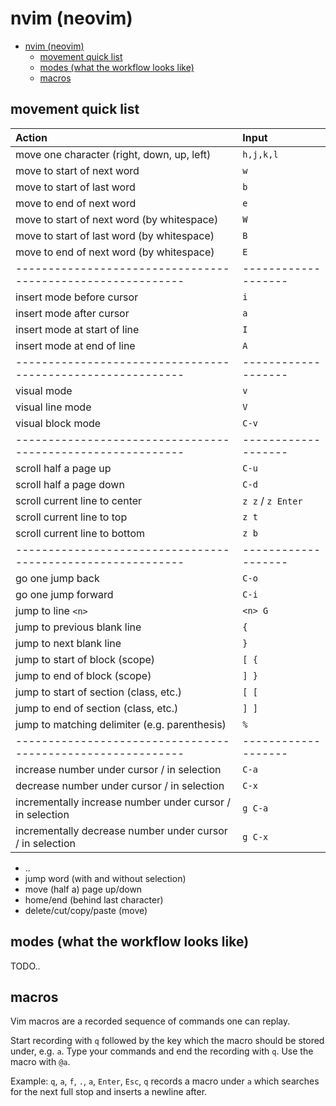 # nvim (neovim)

<!--toc:start-->
- [nvim (neovim)](#nvim-neovim)
  - [movement quick list](#movement-quick-list)
  - [modes (what the workflow looks like)](#modes-what-the-workflow-looks-like)
  - [macros](#macros)
<!--toc:end-->


## movement quick list

| **Action**                                                | **Input**         |
| :-------------------------------------------------------- | :---------------- |
| move one character (right, down, up, left)                | `h,j,k,l`         |
| move to start of next word                                | `w`               |
| move to start of last word                                | `b`               |
| move to end of next word                                  | `e`               |
| move to start of next word (by whitespace)                | `W`               |
| move to start of last word (by whitespace)                | `B`               |
| move to end of next word (by whitespace)                  | `E`               |
|-----------------------------------------------------------|-------------------|
| insert mode before cursor                                 | `i`               |
| insert mode after cursor                                  | `a`               |
| insert mode at start of line                              | `I`               |
| insert mode at end of line                                | `A`               |
|-----------------------------------------------------------|-------------------|
| visual mode                                               | `v`               |
| visual line mode                                          | `V`               |
| visual block mode                                         | `C-v`             |
|-----------------------------------------------------------|-------------------|
| scroll half a page up                                     | `C-u`             |
| scroll half a page down                                   | `C-d`             |
| scroll current line to center                             | `z z` / `z Enter` |
| scroll current line to top                                | `z t`             |
| scroll current line to bottom                             | `z b`             |
|-----------------------------------------------------------|-------------------|
| go one jump back                                          | `C-o`             |
| go one jump forward                                       | `C-i`             |
| jump to line `<n>`                                        | `<n> G`           |
| jump to previous blank line                               | `{`               |
| jump to next blank line                                   | `}`               |
| jump to start of block (scope)                            | `[ {`             |
| jump to end of block (scope)                              | `] }`             |
| jump to start of section (class, etc.)                    | `[ [`             |
| jump to end of section (class, etc.)                      | `] ]`             |
| jump to matching delimiter (e.g. parenthesis)             | `%`               |
|-----------------------------------------------------------|-------------------|
| increase number under cursor / in selection               | `C-a`             |
| decrease number under cursor / in selection               | `C-x`             |
| incrementally increase number under cursor / in selection | `g C-a`           |
| incrementally decrease number under cursor / in selection | `g C-x`           |

- ..
- jump word (with and without selection)
- move (half a) page up/down
- home/end (behind last character)
- delete/cut/copy/paste (move)


## modes (what the workflow looks like)

TODO..


## macros

Vim macros are a recorded sequence of commands one can replay.

Start recording with `q` followed by the key which the macro should be stored under, e.g. `a`.
Type your commands and end the recording with `q`.
Use the macro with `@a`.

Example: `q`, `a`, `f`, `.`, `a`, `Enter`, `Esc`, `q` records a macro under `a` which searches for the next full stop and inserts a newline after.

